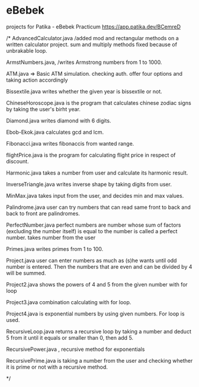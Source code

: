 # eBebek
projects for Patika -  eBebek Practicum
https://app.patika.dev/BCemreD

/* 
AdvancedCalculator.java /added mod and rectangular methods on a written calculator project. sum and multiply methods fixed because of unbrakable loop.

ArmstNumbers.java, /writes Armstrong numbers from 1 to 1000.

ATM.java  => Basic ATM simulation. checking auth. offer four options and taking action accordingly

Bissextile.java writes whether the given year is bissextile or not.

ChineseHoroscope.java is the program that calculates chinese zodiac signs by taking the user's birht year.

Diamond.java writes diamond with 6 digits.

Ebob-Ekok.java calculates gcd and lcm.

Fibonacci.java writes fibonaccis from wanted range.

flightPrice.java is the program for calculating flight price in respect of discount.

Harmonic.java takes a number from user and calculate its harmonic result.

InverseTriangle.java writes inverse shape by taking digits from user.

MinMax.java takes input from the user, and decides min and max values.

Palindrome.java user can try numbers that can read same front to back and back to front are palindromes.

PerfectNumber.java perfect numbers are number whose sum of factors (excluding the number itself) is equal to the number is called a perfect number. takes number from the user

Primes.java writes primes from 1 to 100.

Project.java user can enter numbers as much as (s)he wants until odd number is entered. Then the numbers that are even and can be divided by 4 will be summed.

Project2.java shows the powers of 4 and 5 from the given number with for loop

Project3.java combination calculating with for loop.

Project4.java is exponential numbers by using given numbers. For loop is used.

RecursiveLoop.java returns a recursive loop by taking a number and deduct 5 from it until it equals or smaller than 0, then add 5.

RecursivePower.java , recursive method for exponentials

RecursivePrime.java is taking a number from the user and checking whether it is prime or not with a recursive method.

*/
